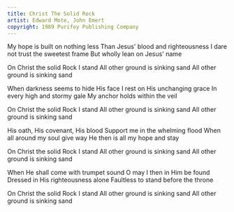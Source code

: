 ```yaml
---
title: Christ The Solid Rock
artist: Edward Mote, John Emert
copyright: 1989 Purifoy Publishing Company
---
```

My hope is built on nothing less
Than Jesus' blood and righteousness
I dare not trust the sweetest frame
But wholly lean on Jesus' name

 On Christ the solid Rock I stand
 All other ground is sinking sand
 All other ground is sinking sand 

When darkness seems to hide His face
I rest on His unchanging grace
In every high and stormy gale
My anchor holds within the veil

 On Christ the solid Rock I stand
 All other ground is sinking sand
 All other ground is sinking sand 

His oath, His covenant, His blood
Support me in the whelming flood
When all around my soul give way
He then is all my hope and stay

 On Christ the solid Rock I stand
 All other ground is sinking sand
 All other ground is sinking sand 

When He shall come with trumpet sound
O may I then in Him be found
Dressed in His righteousness alone
Faultless to stand before the throne

 On Christ the solid Rock I stand
 All other ground is sinking sand
 All other ground is sinking sand